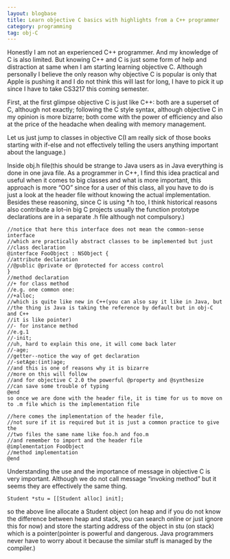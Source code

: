 ```yaml
---
layout: blogbase
title: Learn objective C basics with highlights from a C++ programmer
category: programming
tag: obj-C
---
```

Honestly I am not an experienced C++ programmer. And my knowledge  of C is also limited. But knowing C++ and C is just some form of help and distraction at same when I am starting learning objective C. Although personally I believe the only reason why objective C is popular is only that Apple is pushing it and I do not think this will last for long, I have to pick it up since I have to take CS3217 this coming semester.

First, at the first glimpse objective C is just like C++: both are a superset of C, although not exactly; following the C style syntax, although objective C in my opinion is more bizarre; both come with the power of efficiency and also at the price of the headache when dealing with memory management.

Let us just jump to classes in objective C(I am really sick of those books starting with if-else and not effectively telling the users anything important about the language.)

Inside obj.h file(this should be strange to Java users as in Java everything is done in one  java file. As a programmer in C++, I find this idea practical and useful when it comes to big classes and what is more important, this approach is more “OO” since for a user of this class, all you have to do is just a look at the header file without knowing the actual implementation. Besides these reasoning, since C is using *.h too, I think historical reasons also contribute a lot–in big C projects usually the function prototype declarations are in a separate .h file although not compulsory.)

~~~obj-c
//notice that here this interface does not mean the common-sense interface
//which are practically abstract classes to be implemented but just 
//class declaration
@interface FooObject : NSObject {
//attribute declaration
//@public @private or @protected for access control
}
//method declaration
//+ for class method
//e.g. one common one:
//+alloc;
//which is quite like new in C++(you can also say it like in Java, but 
//the thing is Java is taking the reference by default but in obj-C and C++
//it is like pointer)
//- for instance method
//e.g.1
//-init;
//uh, hard to explain this one, it will come back later
//-age;
//getter--notice the way of get declaration
//-setAge:(int)age;
//and this is one of reasons why it is bizarre
//more on this will follow
//and for objective C 2.0 the powerful @property and @synthesize
//can save some trouble of typing
@end
so once we are done with the header file, it is time for us to move on to .m file which is the implementation file

//here comes the implementation of the header file,
//not sure if it is required but it is just a common practice to give the
//two files the same name like foo.h and foo.m
//and remember to import and the header file
@implementation FooObject
//method implementation
@end
~~~

Understanding the use and the importance of message in objective C is very important. Although we do not call message “invoking method” but it seems they are effectively the same thing.

```
Student *stu = [[Student alloc] init];
```

so the above line allocate a Student object (on heap and if you do not know the difference between heap and stack, you can search online or just ignore this for now) and store the starting address of the object in stu (on stack) which is a pointer(pointer is powerful and dangerous. Java programmers never have to worry about it because the similar stuff is managed by the compiler.)
